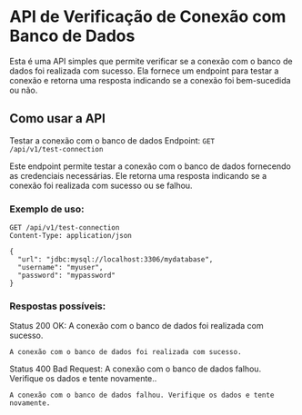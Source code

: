 # API de Verificação de Conexão com Banco de Dados
Esta é uma API simples que permite verificar se a conexão com o banco de dados foi realizada com sucesso. Ela fornece um endpoint para testar a conexão e retorna uma resposta indicando se a conexão foi bem-sucedida ou não.

## Como usar a API
Testar a conexão com o banco de dados
Endpoint: <code>GET /api/v1/test-connection</code>

Este endpoint permite testar a conexão com o banco de dados fornecendo as credenciais necessárias. Ele retorna uma resposta indicando se a conexão foi realizada com sucesso ou se falhou.

### Exemplo de uso:

```http request
GET /api/v1/test-connection
Content-Type: application/json

{
  "url": "jdbc:mysql://localhost:3306/mydatabase",
  "username": "myuser",
  "password": "mypassword"
}

```

### Respostas possíveis:

Status 200 OK: A conexão com o banco de dados foi realizada com sucesso.
```plaintext
A conexão com o banco de dados foi realizada com sucesso.
```

Status 400 Bad Request: A conexão com o banco de dados falhou. Verifique os dados e tente novamente..
```plaintext
A conexão com o banco de dados falhou. Verifique os dados e tente novamente.
```